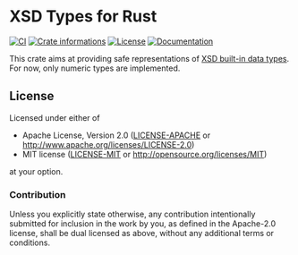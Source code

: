 # XSD Types for Rust

[![CI](https://github.com/timothee-haudebourg/xsd-types/workflows/CI/badge.svg)](https://github.com/timothee-haudebourg/xsd-types/actions)
[![Crate informations](https://img.shields.io/crates/v/xsd-types.svg?style=flat-square)](https://crates.io/crates/xsd-types)
[![License](https://img.shields.io/crates/l/xsd-types.svg?style=flat-square)](https://github.com/timothee-haudebourg/xsd-types#license)
[![Documentation](https://img.shields.io/badge/docs-latest-blue.svg?style=flat-square)](https://docs.rs/xsd-types)

This crate aims at providing safe representations
of [XSD built-in data types](https://www.w3.org/TR/xmlschema-2/#built-in-datatypes).
For now, only numeric types are implemented.

## License

Licensed under either of

 * Apache License, Version 2.0 ([LICENSE-APACHE](LICENSE-APACHE) or http://www.apache.org/licenses/LICENSE-2.0)
 * MIT license ([LICENSE-MIT](LICENSE-MIT) or http://opensource.org/licenses/MIT)

at your option.

### Contribution

Unless you explicitly state otherwise, any contribution intentionally submitted
for inclusion in the work by you, as defined in the Apache-2.0 license, shall be dual licensed as above, without any
additional terms or conditions.

